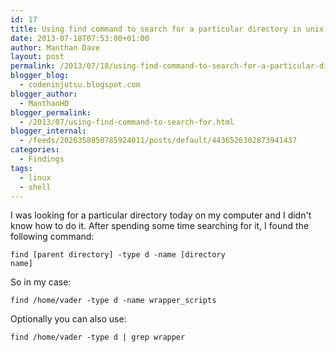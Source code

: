 ```yaml
---
id: 17
title: Using find command to search for a particular directory in unix
date: 2013-07-18T07:53:00+01:00
author: Manthan Dave
layout: post
permalink: /2013/07/18/using-find-command-to-search-for-a-particular-directory-in-unix/
blogger_blog:
  - codeninjutsu.blogspot.com
blogger_author:
  - ManthanHD
blogger_permalink:
  - /2013/07/using-find-command-to-search-for.html
blogger_internal:
  - /feeds/2026358850785924011/posts/default/4436526302873941437
categories:
  - Findings
tags:
  - linux
  - shell
---
```

I was looking for a particular directory today on my computer and I didn't know how to do it. After spending some time searching for it, I found the following command:

<code>find [parent directory] -type d -name [directory name]</code>

So in my case:

<code>find /home/vader -type d -name wrapper_scripts</code>

Optionally you can also use:

<code>find /home/vader -type d | grep wrapper</code>